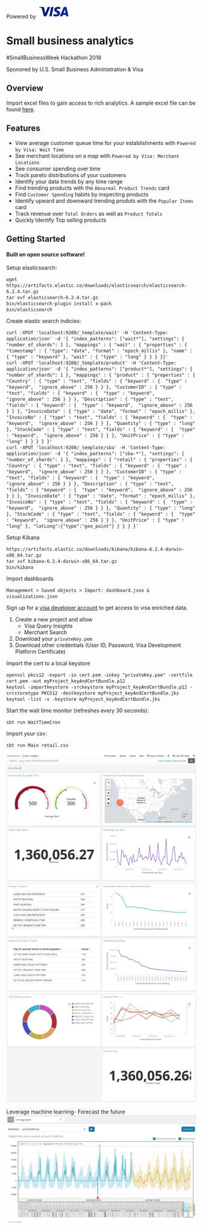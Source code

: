 Powered by ![visa](https://github.com/henneberger/sba-hack/raw/master/visa2.png)

# Small business analytics

 \#SmallBusinessWeek Hackathon 2018

Sponored by U.S. Small Business Administration & Visa


## Overview
Import excel files to gain access to rich analytics. A sample excel file can be found [here](https://github.com/henneberger/sba-hack/blob/master/retail.csv).


## Features
* View average customer queue time for your establishments with `Powered by Visa: Wait Time`
* See merchant locations on a map with `Powered by Visa: Merchant Locations`
* See consumer spending over time
* Track pareto distributions of your customers
* Identify your data trends by any time range
* Find trending products with the `Abnormal Product Trends` card
* Find `Customer Spending` habits by inspecting products
* Identify upward and downward trending produts with the `Popular Items` card
* Track revenue over `Total Orders` as well as `Product Totals`
* Quickly Identify Top selling products

## Getting Started
#### Built on open source software!

Setup elasticsearch:
```
wget https://artifacts.elastic.co/downloads/elasticsearch/elasticsearch-6.2.4.tar.gz
tar xvf elasticsearch-6.2.4.tar.gz
bin/elasticsearch-plugin install x-pack
bin/elasticsearch

```

Create elastic search indicies:
```
curl -XPUT 'localhost:9200/_template/wait' -H 'Content-Type: application/json' -d '{ "index_patterns": ["wait*"], "settings": { "number_of_shards": 1 }, "mappings" : { "wait" : { "properties" : { "timestamp" : { "type": "date", "format" : "epoch_millis" }, "name" : { "type" : "keyword" }, "wait" : { "type" : "long" } } } }}'
curl -XPUT 'localhost:9200/_template/product' -H 'Content-Type: application/json' -d '{ "index_patterns": ["product*"], "settings": { "number_of_shards": 1 }, "mappings" : { "product" : { "properties" : { "Country" : { "type" : "text", "fields" : { "keyword" : {  "type" : "keyword",  "ignore_above" : 256 } } }, "CustomerID" : { "type" : "text", "fields" : { "keyword" : {  "type" : "keyword",  "ignore_above" : 256 } } }, "Description" : { "type" : "text", "fields" : { "keyword" : {  "type" : "keyword",  "ignore_above" : 256 } } }, "InvoiceDate" : { "type" : "date", "format" : "epoch_millis" }, "InvoiceNo" : { "type" : "text", "fields" : { "keyword" : {  "type" : "keyword",  "ignore_above" : 256 } } }, "Quantity" : { "type" : "long" }, "StockCode" : { "type" : "text", "fields" : { "keyword" : {  "type" : "keyword",  "ignore_above" : 256 } } }, "UnitPrice" : { "type" : "long" } } } } }'
curl -XPUT 'localhost:9200/_template/sba' -H 'Content-Type: application/json' -d '{ "index_patterns": ["sba-*"], "settings": { "number_of_shards": 1 }, "mappings" : { "retail" : { "properties" : { "Country" : { "type" : "text", "fields" : { "keyword" : {  "type" : "keyword",  "ignore_above" : 256 } } }, "CustomerID" : { "type" : "text", "fields" : { "keyword" : {  "type" : "keyword",  "ignore_above" : 256 } } }, "Description" : { "type" : "text", "fields" : { "keyword" : {  "type" : "keyword",  "ignore_above" : 256 } } }, "InvoiceDate" : { "type" : "date", "format" : "epoch_millis" }, "InvoiceNo" : { "type" : "text", "fields" : { "keyword" : {  "type" : "keyword",  "ignore_above" : 256 } } }, "Quantity" : { "type" : "long" }, "StockCode" : { "type" : "text", "fields" : { "keyword" : {  "type" : "keyword",  "ignore_above" : 256 } } }, "UnitPrice" : { "type" : "long" }, "latLong":{"type":"geo_point"} } } } }'
```

Setup Kibana
```
https://artifacts.elastic.co/downloads/kibana/kibana-6.2.4-darwin-x86_64.tar.gz
tar xvf kibana-6.2.4-darwin-x86_64.tar.gz
bin/kibana
```

Import dashboards
```
Management > Saved objects > Import: dashboard.json & visualizations.json
```

Sign up for a [visa developer account](https://developer.visa.com/portal/#login) to get access to visa enriched data.

1. Create a new project and allow
    * Visa Query Insights
    * Merchant Search
1. Download your `privateKey.pem`
1. Download other credentials (User ID, Password, Visa Development Platform Certificate)

Import the cert to a local keystore
```
openssl pkcs12 -export -in cert.pem -inkey "privateKey.pem" -certfile cert.pem -out myProject_keyAndCertBundle.p12
keytool -importkeystore -srckeystore myProject_keyAndCertBundle.p12 -srcstoretype PKCS12 -destkeystore myProject_keyAndCertBundle.jks
keytool -list -v -keystore myProject_keyAndCertBundle.jks
```


Start the wait time monitor (refreshes every 30 seconds):
```
sbt run WaitTimeCron
```

Import your csv:
```
sbt run Main retail.csv
```

![screenshot](https://github.com/henneberger/sba-hack/raw/master/screenshot.png)
![screenshot](https://github.com/henneberger/sba-hack/raw/master/screenshot-2.png)
![screenshot](https://github.com/henneberger/sba-hack/raw/master/screenshot-3.png)

Leverage machine learning- Forecast the future
![screenshot](https://github.com/henneberger/sba-hack/raw/master/future.png)
